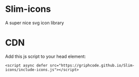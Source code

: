 # Slim-icons
A super nice svg icon library 

# CDN

Add this js script to your head element:
```
<script async defer src="https://griphcode.github.io/Slim-icons/include-icons.js"></script>
```
